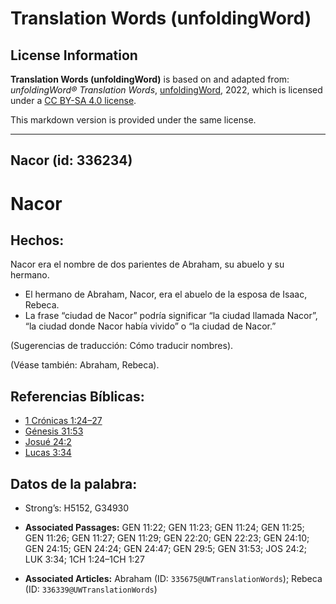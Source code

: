 # Translation Words (unfoldingWord)

## License Information

**Translation Words (unfoldingWord)** is based on and adapted from: _unfoldingWord® Translation Words_, [unfoldingWord](https://unfoldingword.org/utw), 2022, which is licensed under a [CC BY-SA 4.0 license](https://creativecommons.org/licenses/by-sa/4.0/legalcode.en).

This markdown version is provided under the same license.



--------------------------------

## Nacor (id: 336234)

Nacor
=====

Hechos:
-------

Nacor era el nombre de dos parientes de Abraham, su abuelo y su hermano.

* El hermano de Abraham, Nacor, era el abuelo de la esposa de Isaac, Rebeca.
* La frase “ciudad de Nacor” podría significar “la ciudad llamada Nacor”, “la ciudad donde Nacor había vivido” o “la ciudad de Nacor.”

(Sugerencias de traducción: Cómo traducir nombres).

(Véase también: Abraham, Rebeca).

Referencias Bíblicas:
---------------------

* [1 Crónicas 1:24–27](https://ref.ly/1Chr1:24-1Chr1:27)
* [Génesis 31:53](https://ref.ly/Gen31:53)
* [Josué 24:2](https://ref.ly/Josh24:2)
* [Lucas 3:34](https://ref.ly/Luke3:34)

Datos de la palabra:
--------------------

* Strong’s: H5152, G34930

* **Associated Passages:** GEN 11:22; GEN 11:23; GEN 11:24; GEN 11:25; GEN 11:26; GEN 11:27; GEN 11:29; GEN 22:20; GEN 22:23; GEN 24:10; GEN 24:15; GEN 24:24; GEN 24:47; GEN 29:5; GEN 31:53; JOS 24:2; LUK 3:34; 1CH 1:24–1CH 1:27
* **Associated Articles:** Abraham (ID: `335675@UWTranslationWords`); Rebeca (ID: `336339@UWTranslationWords`)

